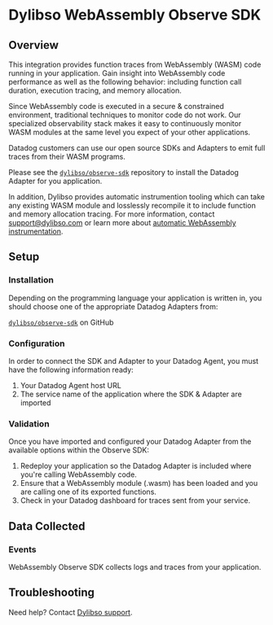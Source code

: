 # Dylibso WebAssembly Observe SDK

## Overview

This integration provides function traces from WebAssembly (WASM) code running in your application. Gain insight into WebAssembly code performance as well as the following behavior:
including function call duration, execution tracing, and memory allocation.

Since WebAssembly code is executed in a secure & constrained environment, traditional techniques to monitor code do not work. Our specialized observability stack
makes it easy to continuously monitor WASM modules at the same level you expect of your other applications.

Datadog customers can use our open source SDKs and Adapters to emit full traces from their WASM programs.

Please see the [`dylibso/observe-sdk`][2] repository to install the Datadog Adapter for you application.

In addition, Dylibso provides automatic instrumention tooling which can take any existing WASM module and losslessly recompile it to include function and memory allocation tracing. For
more information, contact [support@dylibso.com](mailto:support@dylibso.com) or learn more about [automatic WebAssembly instrumentation](https://dylibso.com/products/observe).


## Setup

### Installation

Depending on the programming language your application is written in, you should choose one of the appropriate Datadog Adapters from:

 [`dylibso/observe-sdk`](https://github.com/dylibso/observe-sdk) on GitHub

### Configuration

In order to connect the SDK and Adapter to your Datadog Agent, you must have the following information ready:

1. Your Datadog Agent host URL
2. The service name of the application where the SDK & Adapter are imported

### Validation

Once you have imported and configured your Datadog Adapter from the available options within the Observe SDK:

1. Redeploy your application so the Datadog Adapter is included where you're calling WebAssembly code.
2. Ensure that a WebAssembly module (.wasm) has been loaded and you are calling one of its exported functions.
3. Check in your Datadog dashboard for traces sent from your service.

## Data Collected

### Events

WebAssembly Observe SDK collects logs and traces from your application.

## Troubleshooting

Need help? Contact [Dylibso support][1].

[1]: mailto:support@dylibso.com
[2]: https://github.com/dylibso/observe-sdk
